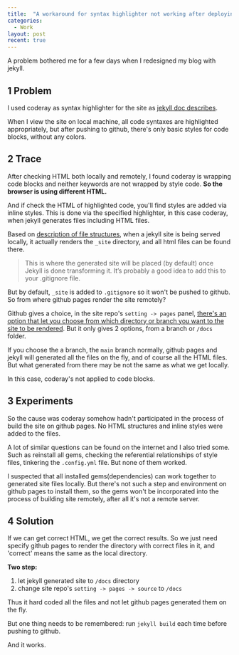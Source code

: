 ```yaml
---
title:  "A workaround for syntax highlighter not working after deploying to github"
categories:
  - Work
layout: post
recent: true
---
```


A problem bothered me for a few days when I redesigned my blog with jekyll.

## 1 Problem

I used coderay as syntax highlighter for the site as [jekyll doc describes](https://jekyllrb.com/docs/configuration/markdown/#syntax-highlighting-coderay).

When I view the site on local machine, all code syntaxes are highlighted appropriately, but after pushing to github, there's only basic styles for code blocks, without any colors.


## 2 Trace

After checking HTML both locally and remotely, I found coderay is wrapping code blocks and neither keywords are not wrapped by style code. **So the browser is using different HTML.**

And if check the HTML of highlighted code, you'll find styles are added via inline styles. This is done via the specified highlighter, in this case coderay, when jekyll generates files including HTML files.

Based on [description of file structures](https://jekyllrb.com/docs/structure/), when a jekyll site is being served locally, it actually renders the `_site` directory, and all html files can be found there.

> This is where the generated site will be placed (by default) once Jekyll is done transforming it. It’s probably a good idea to add this to your .gitignore file.

But by default, `_site` is added to `.gitignore` so it won't be pushed to github. So from where github pages render the site remotely?

Github gives a choice, in the site repo's `setting -> pages` panel, [there's an option that let you choose from which directory or branch you want to the site to be rendered](https://docs.github.com/en/pages/getting-started-with-github-pages/configuring-a-publishing-source-for-your-github-pages-site). But it only gives 2 options, from a branch or `/docs` folder.

If you choose the a branch, the `main` branch normally, github pages and jekyll will generated all the files on the fly, and of course all the HTML files. But what generated from there may be not the same as what we get locally.

In this case, coderay's not applied to code blocks.

## 3 Experiments

So the cause was coderay somehow hadn't participated in the process of build the site on github pages. No HTML structures and inline styles were added to the files.

A lot of similar questions can be found on the internet and I also tried some. Such as reinstall all gems, checking the referential relationships of style files, tinkering the `.config.yml` file. But none of them worked.

I suspected that all installed gems(dependencies) can work together to generated site files locally. But there's not such a step and environment on github pages to install them, so the gems won't be incorporated into the process of building site remotely, after all it's not a remote server.

## 4 Solution

If we can get correct HTML, we get the correct results. So we just need specify github pages to render the directory with correct files in it, and 'correct' means the same as the local directory.

**Two step:**

1. let jekyll generated site to `/docs` directory
2. change site repo's `setting -> pages -> source` to `/docs`

Thus it hard coded all the files and not let github pages generated them on the fly.

But one thing needs to be remembered: run `jekyll build` each time before pushing to github.

And it works.


